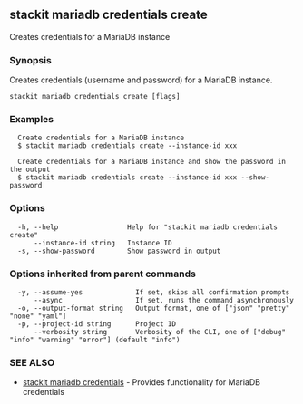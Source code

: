 ## stackit mariadb credentials create

Creates credentials for a MariaDB instance

### Synopsis

Creates credentials (username and password) for a MariaDB instance.

```
stackit mariadb credentials create [flags]
```

### Examples

```
  Create credentials for a MariaDB instance
  $ stackit mariadb credentials create --instance-id xxx

  Create credentials for a MariaDB instance and show the password in the output
  $ stackit mariadb credentials create --instance-id xxx --show-password
```

### Options

```
  -h, --help                 Help for "stackit mariadb credentials create"
      --instance-id string   Instance ID
  -s, --show-password        Show password in output
```

### Options inherited from parent commands

```
  -y, --assume-yes             If set, skips all confirmation prompts
      --async                  If set, runs the command asynchronously
  -o, --output-format string   Output format, one of ["json" "pretty" "none" "yaml"]
  -p, --project-id string      Project ID
      --verbosity string       Verbosity of the CLI, one of ["debug" "info" "warning" "error"] (default "info")
```

### SEE ALSO

* [stackit mariadb credentials](./stackit_mariadb_credentials.md)	 - Provides functionality for MariaDB credentials

